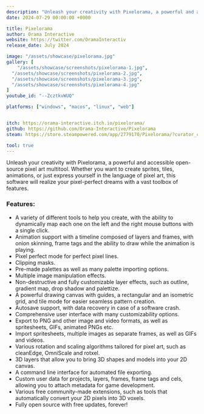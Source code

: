```yaml
---
description: "Unleash your creativity with Pixelorama, a powerful and accessible open-source pixel art multitool. Whether you want to create sprites, tiles, animations, or just express yourself in the language of pixel art, this software will realize your pixel-perfect dreams with a vast toolbox of features. "
date: 2024-07-29 00:00:00 +0000

title: Pixelorama
author: Orama Interactive
website: https://twitter.com/OramaInteractiv
release_date: July 2024

image: "/assets/showcase/pixelorama.jpg"
gallery: [
	"/assets/showcase/screenshots/pixelorama-1.jpg",
  "/assets/showcase/screenshots/pixelorama-2.jpg",
  "/assets/showcase/screenshots/pixelorama-3.jpg",
  "/assets/showcase/screenshots/pixelorama-4.jpg"
]
youtube_id: "--ZcztkvWUQ"

platforms: ["windows", "macos", "linux", "web"]


itch: https://orama-interactive.itch.io/pixelorama/
github: https://github.com/Orama-Interactive/Pixelorama
steam: https://store.steampowered.com/app/2779170/Pixelorama/?curator_clanid=41324400

tool: true
---
```


Unleash your creativity with Pixelorama, a powerful and accessible open-source pixel art multitool. Whether you want to create sprites, tiles, animations, or just express yourself in the language of pixel art, this software will realize your pixel-perfect dreams with a vast toolbox of features.

### Features:
- A variety of different tools to help you create, with the ability to dynamically map each one on the left and the right mouse buttons with a single click.
- Animation support with a timeline composed of layers and frames, with onion skinning, frame tags and the ability to draw while the animation is playing.
- Pixel perfect mode for perfect pixel lines.
- Clipping masks.
- Pre-made palettes as well as many palette importing options.
- Multiple image manipulation effects.
- Non-destructive and fully customizable layer effects, such as outline, gradient map, drop shadow and palettize.
- A powerful drawing canvas with guides, a rectangular and an isometric grid, and tile mode for easier seamless pattern creation.
- Autosave support, with data recovery in case of a software crash.
- Comprehensive user interface with many customizability options.
- Export to PNG and other image and video formats, as well as spritesheets, GIFs, animated PNGs etc.
- Import spritesheets, multiple images as separate frames, as well as GIFs and videos.
- Various rotation and scaling algorithms tailored for pixel art, such as cleanEdge, OmniScale and rotxel.
- 3D layers that allow you to bring 3D shapes and models into your 2D canvas.
- A command line interface for automated file exporting.
- Custom user data for projects, layers, frames, frame tags and cels, allowing you to attach metadata for game development.
- Various free community-made extensions, such as tools that automatically convert your 2D pixels into 3D voxels.
- Fully open source with free updates, forever!
